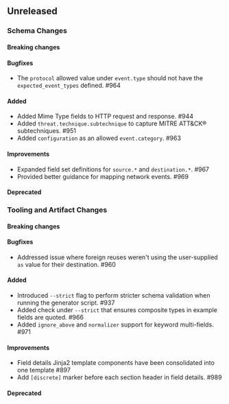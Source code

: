 <!-- When adding an entry to the Changelog:

- Please follow the Keep a Changelog: http://keepachangelog.com/ guidelines.
- Please insert your changelog line ordered by PR ID.
- Make sure you add your entry to the correct section (schema or tooling).

Thanks, you're awesome :-) -->

## Unreleased

### Schema Changes

#### Breaking changes

#### Bugfixes

* The `protocol` allowed value under `event.type` should not have the `expected_event_types` defined. #964

#### Added

* Added Mime Type fields to HTTP request and response. #944
* Added `threat.technique.subtechnique` to capture MITRE ATT&CK® subtechniques. #951
* Added `configuration` as an allowed `event.category`. #963

#### Improvements

* Expanded field set definitions for `source.*` and `destination.*`. #967
* Provided better guidance for mapping network events. #969

#### Deprecated

### Tooling and Artifact Changes

#### Breaking changes

#### Bugfixes

* Addressed issue where foreign reuses weren't using the user-supplied `as` value for their destination. #960

#### Added

* Introduced `--strict` flag to perform stricter schema validation when running the generator script. #937
* Added check under `--strict` that ensures composite types in example fields are quoted. #966
* Added `ignore_above` and `normalizer` support for keyword multi-fields. #971

#### Improvements

* Field details Jinja2 template components have been consolidated into one template #897
* Add `[discrete]` marker before each section header in field details. #989

#### Deprecated


<!-- All empty sections:

## Unreleased

### Schema Changes
### Tooling and Artifact Changes

#### Breaking changes

#### Bugfixes

#### Added

#### Improvements

#### Deprecated

-->
